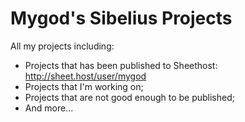 # Mygod's Sibelius Projects
All my projects including:

* Projects that has been published to Sheethost: http://sheet.host/user/mygod
* Projects that I'm working on;
* Projects that are not good enough to be published;
* And more...
